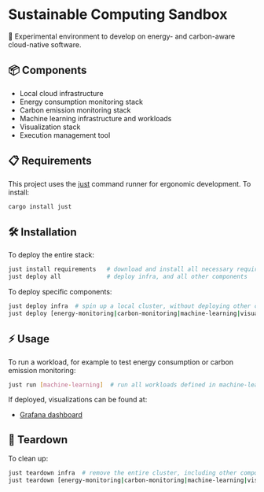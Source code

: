 # Sustainable Computing Sandbox

🌱 Experimental environment to develop on energy- and carbon-aware cloud-native software. 

## 📦 Components

- Local cloud infrastructure
- Energy consumption monitoring stack
- Carbon emission monitoring stack
- Machine learning infrastructure and workloads
- Visualization stack
- Execution management tool

## 📋 Requirements

This project uses the [just](https://github.com/casey/just) command runner for ergonomic development. To install:

```sh
cargo install just
```

## 🛠️ Installation

To deploy the entire stack:

```sh
just install requirements   # download and install all necessary requirements
just deploy all             # deploy infra, and all other components
```

To deploy specific components:

```sh
just deploy infra  # spin up a local cluster, without deploying other components
just deploy [energy-monitoring|carbon-monitoring|machine-learning|visualization]
```

## ⚡ Usage

To run a workload, for example to test energy consumption or carbon emission monitoring:

```sh
just run [machine-learning]  # run all workloads defined in machine-learning
```

If deployed, visualizations can be found at:
- [Grafana dashboard](#)

## 🧹 Teardown

To clean up:

```sh
just teardown infra  # remove the entire cluster, including other components 
just teardown [energy-monitoring|carbon-monitoring|machine-learning|visualization]
```
